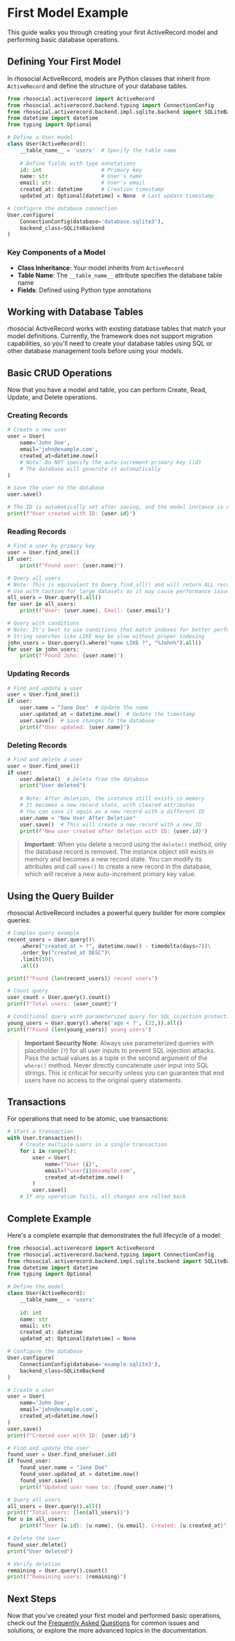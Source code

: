 # First Model Example

This guide walks you through creating your first ActiveRecord model and performing basic database operations.

## Defining Your First Model

In rhosocial ActiveRecord, models are Python classes that inherit from `ActiveRecord` and define the structure of your database tables.

```python
from rhosocial.activerecord import ActiveRecord
from rhosocial.activerecord.backend.typing import ConnectionConfig
from rhosocial.activerecord.backend.impl.sqlite.backend import SQLiteBackend
from datetime import datetime
from typing import Optional

# Define a User model
class User(ActiveRecord):
    __table_name__ = 'users'  # Specify the table name
    
    # Define fields with type annotations
    id: int                   # Primary key
    name: str                 # User's name
    email: str                # User's email
    created_at: datetime      # Creation timestamp
    updated_at: Optional[datetime] = None  # Last update timestamp

# Configure the database connection
User.configure(
    ConnectionConfig(database='database.sqlite3'),
    backend_class=SQLiteBackend
)
```

### Key Components of a Model

- **Class Inheritance**: Your model inherits from `ActiveRecord`
- **Table Name**: The `__table_name__` attribute specifies the database table name
- **Fields**: Defined using Python type annotations

## Working with Database Tables

rhosocial ActiveRecord works with existing database tables that match your model definitions. Currently, the framework does not support migration capabilities, so you'll need to create your database tables using SQL or other database management tools before using your models.

## Basic CRUD Operations

Now that you have a model and table, you can perform Create, Read, Update, and Delete operations.

### Creating Records

```python
# Create a new user
user = User(
    name='John Doe',
    email='john@example.com',
    created_at=datetime.now()
    # Note: Do NOT specify the auto-increment primary key (id)
    # The database will generate it automatically
)

# Save the user to the database
user.save()

# The ID is automatically set after saving, and the model instance is refreshed
print(f"User created with ID: {user.id}")
```

### Reading Records

```python
# Find a user by primary key
user = User.find_one(1)
if user:
    print(f"Found user: {user.name}")

# Query all users
# Note: This is equivalent to Query.find_all() and will return ALL records without filtering
# Use with caution for large datasets as it may cause performance issues
all_users = User.query().all()
for user in all_users:
    print(f"User: {user.name}, Email: {user.email}")

# Query with conditions
# Note: It's best to use conditions that match indexes for better performance
# String searches like LIKE may be slow without proper indexing
john_users = User.query().where("name LIKE ?", "%John%").all()
for user in john_users:
    print(f"Found John: {user.name}")
```

### Updating Records

```python
# Find and update a user
user = User.find_one(1)
if user:
    user.name = "Jane Doe"  # Update the name
    user.updated_at = datetime.now()  # Update the timestamp
    user.save()  # Save changes to the database
    print(f"User updated: {user.name}")
```

### Deleting Records

```python
# Find and delete a user
user = User.find_one(1)
if user:
    user.delete()  # Delete from the database
    print("User deleted")
    
    # Note: After deletion, the instance still exists in memory
    # It becomes a new record state, with cleared attributes
    # You can save it again as a new record with a different ID
    user.name = "New User After Deletion"
    user.save()  # This will create a new record with a new ID
    print(f"New user created after deletion with ID: {user.id}")
```

> **Important**: When you delete a record using the `delete()` method, only the database record is removed. The instance object still exists in memory and becomes a new record state. You can modify its attributes and call `save()` to create a new record in the database, which will receive a new auto-increment primary key value.

## Using the Query Builder

rhosocial ActiveRecord includes a powerful query builder for more complex queries:

```python
# Complex query example
recent_users = User.query()\
    .where("created_at > ?", datetime.now() - timedelta(days=7))\
    .order_by("created_at DESC")\
    .limit(10)\
    .all()

print(f"Found {len(recent_users)} recent users")

# Count query
user_count = User.query().count()
print(f"Total users: {user_count}")

# Conditional query with parameterized query for SQL injection protection
young_users = User.query().where('age < ?', (22,)).all()
print(f"Found {len(young_users)} young users")
```

> **Important Security Note**: Always use parameterized queries with placeholder (`?`) for all user inputs to prevent SQL injection attacks. Pass the actual values as a tuple in the second argument of the `where()` method. Never directly concatenate user input into SQL strings. This is critical for security unless you can guarantee that end users have no access to the original query statements.

## Transactions

For operations that need to be atomic, use transactions:

```python
# Start a transaction
with User.transaction():
    # Create multiple users in a single transaction
    for i in range(5):
        user = User(
            name=f"User {i}",
            email=f"user{i}@example.com",
            created_at=datetime.now()
        )
        user.save()
    # If any operation fails, all changes are rolled back
```

## Complete Example

Here's a complete example that demonstrates the full lifecycle of a model:

```python
from rhosocial.activerecord import ActiveRecord
from rhosocial.activerecord.backend.typing import ConnectionConfig
from rhosocial.activerecord.backend.impl.sqlite.backend import SQLiteBackend
from datetime import datetime
from typing import Optional

# Define the model
class User(ActiveRecord):
    __table_name__ = 'users'
    
    id: int
    name: str
    email: str
    created_at: datetime
    updated_at: Optional[datetime] = None

# Configure the database
User.configure(
    ConnectionConfig(database='example.sqlite3'),
    backend_class=SQLiteBackend
)

# Create a user
user = User(
    name='John Doe',
    email='john@example.com',
    created_at=datetime.now()
)
user.save()
print(f"Created user with ID: {user.id}")

# Find and update the user
found_user = User.find_one(user.id)
if found_user:
    found_user.name = "Jane Doe"
    found_user.updated_at = datetime.now()
    found_user.save()
    print(f"Updated user name to: {found_user.name}")

# Query all users
all_users = User.query().all()
print(f"Total users: {len(all_users)}")
for u in all_users:
    print(f"User {u.id}: {u.name}, {u.email}, Created: {u.created_at}")

# Delete the user
found_user.delete()
print("User deleted")

# Verify deletion
remaining = User.query().count()
print(f"Remaining users: {remaining}")
```

## Next Steps

Now that you've created your first model and performed basic operations, check out the [Frequently Asked Questions](faq.md) for common issues and solutions, or explore the more advanced topics in the documentation.